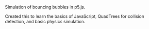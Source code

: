 Simulation of bouncing bubbles in p5.js. 

Created this to learn the basics of JavaScript, QuadTrees for collision detection, and basic physics simulation.

